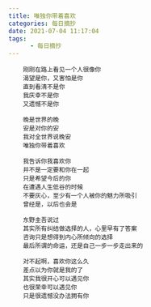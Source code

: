 ```yaml
---
title: 唯独你带着喜欢
categories: 每日摘抄
date: 2021-07-04 11:17:04
tags:  
      - 每日摘抄
---
```

        刚刚在路上看见一个人很像你  
        渴望是你，又害怕是你  
        直到看清不是你  
        我庆幸不是你  
        又遗憾不是你  

        晚是世界的晚  
        安是对你的安  
        我对全世界说晚安  
        唯独你带着喜欢  

        我告诉你我喜欢你  
        并不是一定要和你在一起  
        只是希望今后的你  
        在遭遇人生低谷的时候  
        不要灰心，至少有一个人被你的魅力所吸引  
        曾经是，以后也会是    
                      
        东野圭吾说过  
        其实所有纠结做选择的人，心里早有了答案  
        咨询只是想得到内心所倾向的选择   
        最后所谓的命运，还是自己一步一步走出来的  

        对不起啊，喜欢你这么久  
        差点以为你就是我的了  
        其实我很开心可以遇见你  
        也很荣幸可以遇见你  
        只是很遗憾没办法拥有你       
